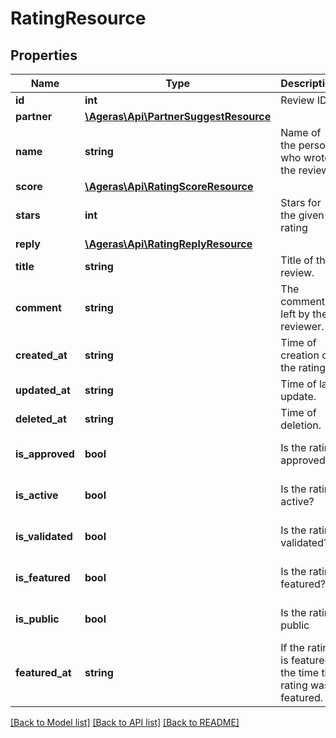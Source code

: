 # RatingResource

## Properties
Name | Type | Description | Notes
------------ | ------------- | ------------- | -------------
**id** | **int** | Review ID. | [optional] 
**partner** | [**\Ageras\Api\PartnerSuggestResource**](PartnerSuggestResource.md) |  | [optional] 
**name** | **string** | Name of the person who wrote the review. | [optional] 
**score** | [**\Ageras\Api\RatingScoreResource**](RatingScoreResource.md) |  | [optional] 
**stars** | **int** | Stars for the given rating | [optional] 
**reply** | [**\Ageras\Api\RatingReplyResource**](RatingReplyResource.md) |  | [optional] 
**title** | **string** | Title of the review. | [optional] 
**comment** | **string** | The comment left by the reviewer. | [optional] 
**created_at** | **string** | Time of creation of the rating. | [optional] 
**updated_at** | **string** | Time of last update. | [optional] 
**deleted_at** | **string** | Time of deletion. | [optional] 
**is_approved** | **bool** | Is the rating approved? | [optional] [default to false]
**is_active** | **bool** | Is the rating active? | [optional] [default to false]
**is_validated** | **bool** | Is the rating validated? | [optional] [default to false]
**is_featured** | **bool** | Is the rating featured? | [optional] [default to false]
**is_public** | **bool** | Is the rating public | [optional] [default to false]
**featured_at** | **string** | If the rating is featured, the time the rating was featured. | [optional] 

[[Back to Model list]](../README.md#documentation-for-models) [[Back to API list]](../README.md#documentation-for-api-endpoints) [[Back to README]](../README.md)


